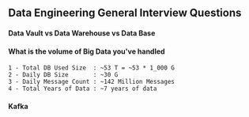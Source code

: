## Data Engineering General Interview Questions

#### Data Vault vs Data Warehouse vs Data Base

#### What is the volume of Big Data you've handled
```
1 - Total DB Used Size  : ~53 T = ~53 * 1_000 G
2 - Daily DB Size       : ~30 G
3 - Daily Message Count : ~142 Million Messages
4 - Total Years of Data : ~7 years of data
```

#### Kafka 